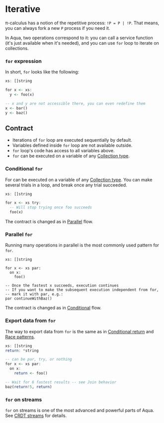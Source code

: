 # Iterative

π-calculus has a notion of the repetitive process: `!P = P | !P`. That means, you can always fork a new `P` process if you need it.

In Aqua, two operations correspond to it: you can call a service function \(it's just available when it's needed\), and you can use `for` loop to iterate on collections.

### `for` expression


In short, `for` looks like the following:

```haskell
xs: []string

for x <- xs:
  y <- foo(x)

-- x and y are not accessible there, you can even redefine them
x <- bar()
y <- baz()
```

## Contract

* Iterations of `for` loop are executed sequentially by default.
* Variables defined inside `for` loop are not available outside.
* `for` loop's code has access to all variables above.
* `for` can be executed on a variable of any [Collection type](../types.md#collection-types).

### Conditional `for`
For can be executed on a variable of any [Collection type](../types.md#collection-types).
You can make several trials in a loop, and break once any trial succeeded.

```haskell
xs: []string

for x <- xs try:
  -- Will stop trying once foo succeeds
  foo(x)
```

The contract is changed as in [Parallel](parallel.md#contract) flow.

### Parallel `for`

Running many operations in parallel is the most commonly used pattern for `for`.

```text
xs: []string

for x <- xs par:
  on x:
    foo()

-- Once the fastest x succeeds, execution continues
-- If you want to make the subsequent execution independent from for,
-- mark it with par, e.g.:
par continueWithBaz()
```

The contract is changed as in [Conditional](conditional.md#contract) flow.

### Export data from `for`

The way to export data from `for` is the same as in [Conditional return](conditional.md#conditional-return) and [Race patterns](parallel.md#join-behavior).

```haskell
xs: []string
return: *string

-- can be par, try, or nothing
for x <- xs par:
  on x:
    return <- foo()

-- Wait for 6 fastest results -- see Join behavior    
baz(return!5, return)
```

### `for` on streams

`for` on streams is one of the most advanced and powerful parts of Aqua. See [CRDT streams](../crdt-streams.md) for details.

